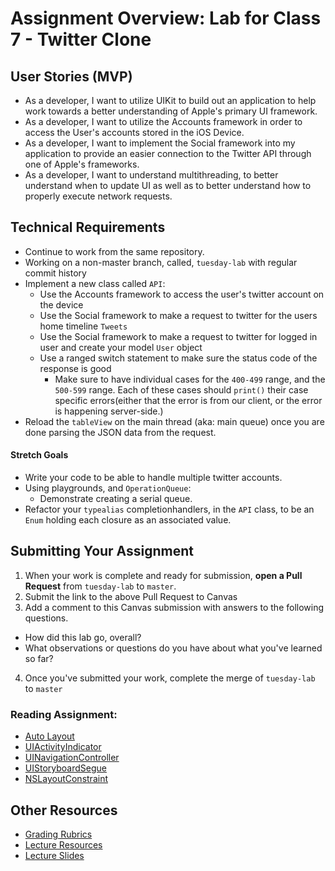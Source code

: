 # Assignment Overview: Lab for Class 7 - Twitter Clone  

## User Stories (MVP)  
 - As a developer, I want to utilize UIKit to build out an application to help work towards a better understanding of Apple's primary UI framework.  
 - As a developer, I want to utilize the Accounts framework in order to access the User's accounts stored in the iOS Device.  
 - As a developer, I want to implement the Social framework into my application to provide an easier connection to the Twitter API through one of Apple's frameworks.  
 - As a developer, I want to understand multithreading, to better understand when to update UI as well as to better understand how to properly execute network requests.  

## Technical Requirements  
 * Continue to work from the same repository.  
 * Working on a non-master branch, called, `tuesday-lab` with regular commit history  
 * Implement a new class called `API`:  
 	* Use the Accounts framework to access the user's twitter account on the device  
 	* Use the Social framework to make a request to twitter for the users home timeline `Tweets`  
 	* Use the Social framework to make a request to twitter for logged in user and create your model `User` object  
 	* Use a ranged switch statement to make sure the status code of the response is good  
		* Make sure to have individual cases for the `400-499` range, and the `500-599` range. Each of these cases should `print()` their case specific errors(either that the error is from our client, or the error is happening server-side.)  
 * Reload the `tableView` on the main thread (aka: main queue) once you are done parsing the JSON data from the request.  
#### Stretch Goals
 * Write your code to be able to handle multiple twitter accounts.  
 * Using playgrounds, and `OperationQueue`:  
 	* Demonstrate creating a serial queue.
 * Refactor your `typealias` completionhandlers, in the `API` class, to be an `Enum` holding each closure as an associated value.   

## Submitting Your Assignment  

1. When your work is complete and ready for submission, **open a Pull Request** from `tuesday-lab` to `master`.  
2. Submit the link to the above Pull Request to Canvas  
3. Add a comment to this Canvas submission with answers to the following questions.  
  - How did this lab go, overall?  
  - What observations or questions do you have about what you've learned so far?  
4. Once you've submitted your work, complete the merge of `tuesday-lab` to `master`  

### Reading Assignment:
* [Auto Layout](https://developer.apple.com/library/content/documentation/UserExperience/Conceptual/AutolayoutPG/index.html)
* [UIActivityIndicator](https://developer.apple.com/library/ios/documentation/UIKit/Reference/UIActivityIndicatorView_Class/index.html)
* [UINavigationController](https://developer.apple.com/library/ios/documentation/UIKit/Reference/UINavigationController_Class/index.html)
* [UIStoryboardSegue](https://developer.apple.com/library/ios/documentation/UIKit/Reference/UIStoryboardSegue_Class/)
* [NSLayoutConstraint](https://developer.apple.com/library/mac/documentation/AppKit/Reference/NSLayoutConstraint_Class/index.html)

## Other Resources
* [Grading Rubrics](../../resources/)
* [Lecture Resources](lecture/)
* [Lecture Slides](https://www.icloud.com/keynote/000uqYv8pF8GzEcQl1U3AEMqA#Week2_Day2)
